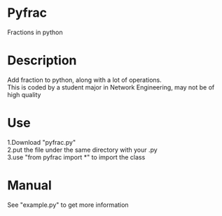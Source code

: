 # Pyfrac
Fractions in python

# Description
Add fraction to python, along with a lot of operations.  
This is coded by a student major in Network Engineering, may not be of high quality  

# Use
1.Download "pyfrac.py"  
2.put the file under the same directory with your .py  
3.use "from pyfrac import *" to import the class

# Manual
See "example.py" to get more information
